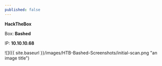 ```yaml
---
published: false
---
```

**HackTheBox**

Box: **Bashed**

IP: **10.10.10.68**




![]({{ site.baseurl }}/images/HTB-Bashed-Screenshots/initial-scan.png "an image title")




